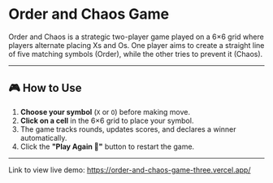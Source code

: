 # Order and Chaos Game

Order and Chaos is a strategic two-player game played on a 6×6 grid where players alternate placing Xs and Os. One player aims to create a straight line of five matching symbols (Order), while the other tries to prevent it (Chaos).

---

## 🎮 How to Use

1. **Choose your symbol** (`X` or `O`) before making move.
2. **Click on a cell** in the 6×6 grid to place your symbol.
3. The game tracks rounds, updates scores, and declares a winner automatically.
4. Click the **"Play Again 🔁"** button to restart the game.

---

Link to view live demo: https://order-and-chaos-game-three.vercel.app/
